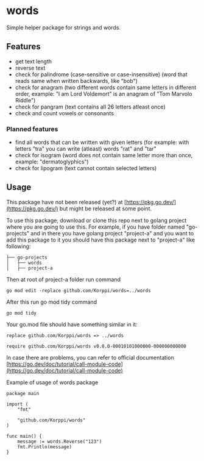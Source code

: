 # words
Simple helper package for strings and words.

## Features
- get text length
- reverse text
- check for palindrome (case-sensitive or case-insensitive) (word that reads same when written backwards, like "bob")
- check for anagram (two different words contain same letters in different order, example: "I am Lord Voldemort" is an anagram of "Tom Marvolo Riddle")
- check for pangram (text contains all 26 letters atleast once)
- check and count vowels or consonants

### Planned features
- find all words that can be written with given letters (for example: with letters "tra" you can write (atleast) words "rat" and "tar"
- check for isogram (word does not contain same letter more than once, example: "dermatoglyphics")
- check for lipogram (text cannot contain selected letters)

## Usage
This package have not been released (yet?) at [https://pkg.go.dev/](https://pkg.go.dev/) but might be released at some point.

To use this package, download or clone this repo next to golang project where you are going to use this. For example, if you have folder named "go-projects" and in there you have golang project "project-a" and you want to add this package to it you should have this package next to "project-a" like following:

```
├── go-projects
│   ├── words
│   ├── project-a
```

Then at root of project-a folder run command
```
go mod edit -replace github.com/Korppi/words=../words
```
After this run go mod tidy command
```
go mod tidy
```
Your go.mod file should have something similar in it:
```
replace github.com/Korppi/words => ../words

require github.com/Korppi/words v0.0.0-00010101000000-000000000000
```
In case there are problems, you can refer to official documentation [https://go.dev/doc/tutorial/call-module-code](https://go.dev/doc/tutorial/call-module-code)

Example of usage of words package 
```
package main

import (
    "fmt"

    "github.com/Korppi/words"
)

func main() {
    message := words.Reverse("123")
    fmt.Println(message)
}
```
